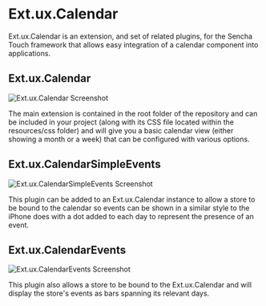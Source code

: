 # Ext.ux.Calendar

Ext.ux.Calendar is an extension, and set of related plugins, for the Sencha Touch framework that allows easy integration of a calendar component into 
applications.

## Ext.ux.Calendar

![Ext.ux.Calendar Screenshot](http://www.swarmonline.com/wp-content/uploads/Ext.ux.Calendar/Ext.ux.Calendar-ss.png)

The main extension is contained in the root folder of the repository and can be included in your project (along with its CSS file located within 
the resources/css folder) and will give you a basic calendar view (either showing a month or a week) that can be configured with various options.

## Ext.ux.CalendarSimpleEvents

![Ext.ux.CalendarSimpleEvents Screenshot](http://www.swarmonline.com/wp-content/uploads/Ext.ux.Calendar/Ext.ux.CalendarSimpleEvents-ss.png)

This plugin can be added to an Ext.ux.Calendar instance to allow a store to be bound to the calendar so events can be shown in a similar style to the iPhone
does with a dot added to each day to represent the presence of an event.

## Ext.ux.CalendarEvents

![Ext.ux.CalendarEvents Screenshot](http://www.swarmonline.com/wp-content/uploads/Ext.ux.Calendar/Ext.ux.CalendarEvents-ss.png)

This plugin also allows a store to be bound to the Ext.ux.Calendar and will display the store's events as bars spanning its relevant days. 

